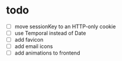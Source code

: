 # todo

- [ ] move sessionKey to an HTTP-only cookie
- [ ] use Temporal instead of Date
- [ ] add favicon
- [ ] add email icons
- [ ] add animations to frontend
